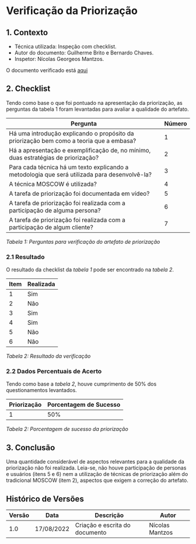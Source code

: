 # Verificação da Priorização

## 1. Contexto

- Técnica utilizada: Inspeção com checklist.
- Autor do documento: Guilherme Brito e Bernardo Chaves.
- Inspetor: Nícolas Georgeos Mantzos.

O documento verificado está <a href="https://requisitos-de-software.github.io/2022.1-Notion/#/elicitacao/priorizacao">aqui</a>

## 2. Checklist

Tendo como base o que foi pontuado na apresentação da priorização, as perguntas da tabela 1 foram levantadas para avaliar a qualidade do artefato.

| Pergunta | Número |
| ----------------- | ----------- |
| Há uma introdução explicando o propósito da priorização bem como a teoria que a embasa? | 1 
| Há a apresentação e exemplificação de, no mínimo, duas estratégias de priorização? |    2 
| Para cada técnica há um texto explicando a metodologia que será utilizada para desenvolvê-la? |    3
| A técnica MOSCOW é utilizada?  |    4
| A tarefa de priorização foi documentada em vídeo? |    5
| A tarefa de priorização foi realizada com a participação de alguma persona? |    6
| A tarefa de priorização foi realizada com a participação de algum cliente? |    7

*Tabela 1: Perguntas para verificação do artefato de priorização*

### 2.1 Resultado

O resultado da checklist da *tabela 1* pode ser encontrado na *tabela 2*.

| Item | Realizada |
| ----------------- | ----------- |
| 1                 |    Sim      |
| 2                 |    Não      |
| 3                 |    Sim      |
| 4                 |    Sim      |
| 5                 |    Não      |
| 6                 |    Não      |

*Tabela 2: Resultado da verificação*

### 2.2 Dados Percentuais de Acerto

Tendo como base a *tabela 2*, houve cumprimento de 50% dos questionamentos levantados.

| Priorização | Porcentagem de Sucesso |
| --- | --- |
| 1 | 50% |

*Tabela 2: Porcentagem de sucesso da priorização*

## 3. Conclusão
Uma quantidade considerável de aspectos relevantes para a qualidade da priorização não foi realizada. Leia-se, não houve participação de personas e usuários (itens 5 e 6)
nem a utilização de técnicas de priorização além do tradicional MOSCOW (item 2), aspectos que exigem a correção do artefato.

## Histórico de Versões
| Versão | Data       | Descrição                            | Autor             |
|--------|------------|--------------------------------------|-------------------|
| 1.0    | 17/08/2022 | Criação e escrita do documento | Nícolas Mantzos |
